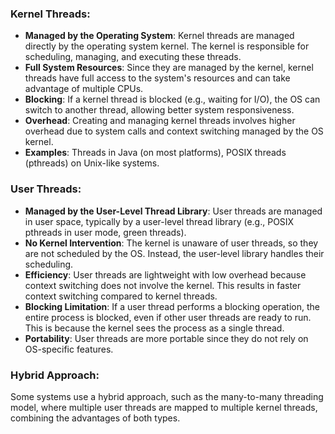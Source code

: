 ### Kernel Threads:

- **Managed by the Operating System**: Kernel threads are managed directly by the operating system kernel. The kernel is responsible for scheduling, managing, and executing these threads.
- **Full System Resources**: Since they are managed by the kernel, kernel threads have full access to the system's resources and can take advantage of multiple CPUs.
- **Blocking**: If a kernel thread is blocked (e.g., waiting for I/O), the OS can switch to another thread, allowing better system responsiveness.
- **Overhead**: Creating and managing kernel threads involves higher overhead due to system calls and context switching managed by the OS kernel.
- **Examples**: Threads in Java (on most platforms), POSIX threads (pthreads) on Unix-like systems.

### User Threads:

- **Managed by the User-Level Thread Library**: User threads are managed in user space, typically by a user-level thread library (e.g., POSIX pthreads in user mode, green threads).
- **No Kernel Intervention**: The kernel is unaware of user threads, so they are not scheduled by the OS. Instead, the user-level library handles their scheduling.
- **Efficiency**: User threads are lightweight with low overhead because context switching does not involve the kernel. This results in faster context switching compared to kernel threads.
- **Blocking Limitation**: If a user thread performs a blocking operation, the entire process is blocked, even if other user threads are ready to run. This is because the kernel sees the process as a single thread.
- **Portability**: User threads are more portable since they do not rely on OS-specific features.

### Hybrid Approach:

Some systems use a hybrid approach, such as the many-to-many threading model, where multiple user threads are mapped to multiple kernel threads, combining the advantages of both types.